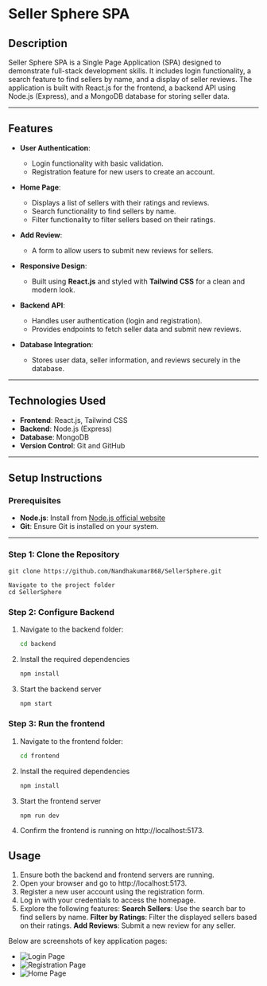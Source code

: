 # Seller Sphere SPA

## Description
Seller Sphere SPA is a Single Page Application (SPA) designed to demonstrate full-stack development skills. It includes login functionality, a search feature to find sellers by name, and a display of seller reviews. The application is built with React.js for the frontend, a backend API using Node.js (Express), and a MongoDB database for storing seller data.

---

## Features
- **User Authentication**: 
  - Login functionality with basic validation.
  - Registration feature for new users to create an account.

- **Home Page**:
  - Displays a list of sellers with their ratings and reviews.
  - Search functionality to find sellers by name.
  - Filter functionality to filter sellers based on their ratings.

- **Add Review**:
  - A form to allow users to submit new reviews for sellers.

- **Responsive Design**:
  - Built using **React.js** and styled with **Tailwind CSS** for a clean and modern look.

- **Backend API**:
  - Handles user authentication (login and registration).
  - Provides endpoints to fetch seller data and submit new reviews.

- **Database Integration**:
  - Stores user data, seller information, and reviews securely in the database.

---

## Technologies Used
- **Frontend**: React.js, Tailwind CSS
- **Backend**: Node.js (Express)
- **Database**: MongoDB
- **Version Control**: Git and GitHub

---

## Setup Instructions

### Prerequisites
- **Node.js**: Install from [Node.js official website](https://nodejs.org/en/download)
- **Git**: Ensure Git is installed on your system.

---

### Step 1: Clone the Repository
    git clone https://github.com/Nandhakumar868/SellerSphere.git

    Navigate to the project folder
    cd SellerSphere

### Step 2: Configure Backend
1. Navigate to the backend folder:
   ```bash
   cd backend

2. Install the required dependencies
   ```bash
   npm install

3. Start the backend server
   ```bash
   npm start

### Step 3: Run the frontend
1. Navigate to the frontend folder:
   ```bash
   cd frontend

2. Install the required dependencies
   ```bash
   npm install

3. Start the frontend server
   ```bash
   npm run dev

4. Confirm the frontend is running on http://localhost:5173.

## Usage
1. Ensure both the backend and frontend servers are running.
2. Open your browser and go to http://localhost:5173.
3. Register a new user account using the registration form.
4. Log in with your credentials to access the homepage. 
5. Explore the following features:
    **Search Sellers**: Use the search bar to find sellers by name.
    **Filter by Ratings**: Filter the displayed sellers based on their ratings.
    **Add Reviews**: Submit a new review for any seller.

Below are screenshots of key application pages:

  - ![Login Page](images/login.png "Login Page")
  - ![Registration Page](images/register.png "Registration Page")
  - ![Home Page](images/homepage.png "Home Page")